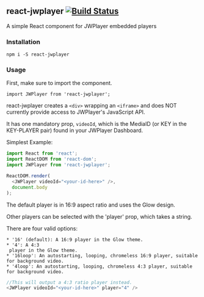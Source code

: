 ## react-jwplayer [![Build Status](https://travis-ci.org/noahfeder/react-jwplayer.svg?branch=master)](https://travis-ci.org/noahfeder/react-jwplayer)

A simple React component for JWPlayer embedded players

### Installation

`npm i -S react-jwplayer`

### Usage

First, make sure to import the component.

`import JWPlayer from 'react-jwplayer';`

react-jwplayer creates a `<div>` wrapping an `<iframe>` and does NOT currently provide access to JWPlayer's JavaScript API.

It has one mandatory prop, `videoId`, which is the MediaID (or KEY in the KEY-PLAYER pair) found in your JWPlayer Dashboard. 

Simplest Example:
```javascript
import React from 'react';
import ReactDOM from 'react-dom';
import JWPlayer from 'react-jwplayer';

ReactDOM.render(
  <JWPlayer videoId="<your-id-here>" />,
  document.body
);
```

The default player is in 16:9 aspect ratio and uses the Glow design.

Other players can be selected with the 'player' prop, which takes a string. 

There are four valid options:

```
* '16' (default): A 16:9 player in the Glow theme.
* '4': A 4:3
 player in the Glow theme.
* '16loop': An autostarting, looping, chromeless 16:9 player, suitable for background video.
* '4loop': An autostarting, looping, chromeless 4:3 player, suitable for background video.
```

```javascript
//This will output a 4:3 ratio player instead.
<JWPlayer videoId="<your-id-here>" player="4" />
```
